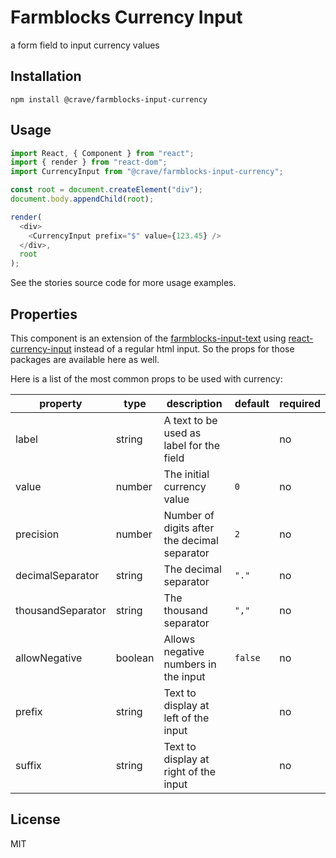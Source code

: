 # Farmblocks Currency Input

a form field to input currency values

## Installation

```
npm install @crave/farmblocks-input-currency
```

## Usage

```javascript
import React, { Component } from "react";
import { render } from "react-dom";
import CurrencyInput from "@crave/farmblocks-input-currency";

const root = document.createElement("div");
document.body.appendChild(root);

render(
  <div>
    <CurrencyInput prefix="$" value={123.45} />
  </div>,
  root
);
```

See the stories source code for more usage examples.

## Properties

This component is an extension of the [farmblocks-input-text](https://www.npmjs.com/package/@crave/farmblocks-input-text) using [react-currency-input](https://www.npmjs.com/package/react-currency-input) instead of a regular html input. So the props for those packages are available here as well.

Here is a list of the most common props to be used with currency:

| property          | type    | description                                  | default | required |
| ----------------- | ------- | -------------------------------------------- | ------- | -------- |
| label             | string  | A text to be used as label for the field     |         | no       |
| value             | number  | The initial currency value                   | `0`     | no       |
| precision         | number  | Number of digits after the decimal separator | `2`     | no       |
| decimalSeparator  | string  | The decimal separator                        | `"."`   | no       |
| thousandSeparator | string  | The thousand separator                       | `","`   | no       |
| allowNegative     | boolean | Allows negative numbers in the input         | `false` | no       |
| prefix            | string  | Text to display at left of the input         |         | no       |
| suffix            | string  | Text to display at right of the input        |         | no       |

## License

MIT
